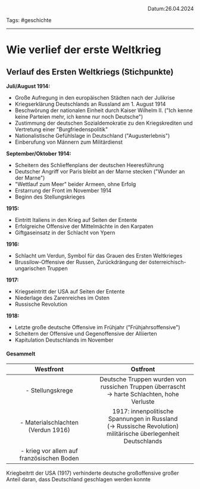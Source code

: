 <p align="right">Datum:26.04.2024</p>

Tags: #geschichte 

---

# Wie verlief der erste Weltkrieg

## Verlauf des Ersten Weltkriegs (Stichpunkte)

**Juli/August 1914:**

* Große Aufregung in den europäischen Städten nach der Julikrise
* Kriegserklärung Deutschlands an Russland am 1. August 1914
* Beschwörung der nationalen Einheit durch Kaiser Wilhelm II. ("Ich kenne keine Parteien mehr, ich kenne nur noch Deutsche")
* Zustimmung der deutschen Sozialdemokratie zu den Kriegskrediten und Vertretung einer "Burgfriedenspolitik"
* Nationalistische Gefühlslage in Deutschland ("Augusterlebnis")
* Einberufung von Männern zum Militärdienst

**September/Oktober 1914:**

* Scheitern des Schlieffenplans der deutschen Heeresführung
* Deutscher Angriff vor Paris bleibt an der Marne stecken ("Wunder an der Marne")
* "Wettlauf zum Meer" beider Armeen, ohne Erfolg
* Erstarrung der Front im November 1914
* Beginn des Stellungskrieges

**1915:**

* Eintritt Italiens in den Krieg auf Seiten der Entente
* Erfolgreiche Offensive der Mittelmächte in den Karpaten
* Giftgaseinsatz in der Schlacht von Ypern

**1916:**

* Schlacht um Verdun, Symbol für das Grauen des Ersten Weltkrieges
* Brussilow-Offensive der Russen, Zurückdrängung der österreichisch-ungarischen Truppen

**1917:**

* Kriegseintritt der USA auf Seiten der Entente
* Niederlage des Zarenreiches im Osten
* Russische Revolution

**1918:**

* Letzte große deutsche Offensive im Frühjahr ("Frühjahrsoffensive")
* Scheitern der Offensive und Gegenoffensive der Alliierten
* Kapitulation Deutschlands im November



#### Gesammelt

Westfront  | Ostfront
:-:|:-:
- Stellungskrege | Deutsche Truppen wurden von russichen Truppen überrascht <br> → harte Schlachten, hohe Verluste
- Materialschlachten (Verdun 1916) | 1917: innenpolitische Spannungen in Russland <br> (→ Russische Revolution) <br> militärische überlegenheit Deutschlands
- krieg vor allem auf französischen Boden|

Kriegbeitrtt der USA (1917)
verhinderte deutsche großoffensive
großer Anteil daran, dass Deutschland geschlagen werden konnte